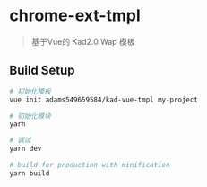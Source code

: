 # chrome-ext-tmpl

> 基于Vue的 Kad2.0 Wap 模板

## Build Setup

``` bash
# 初始化模板
vue init adams549659584/kad-vue-tmpl my-project

# 初始化模块
yarn

# 调试
yarn dev

# build for production with minification
yarn build

```